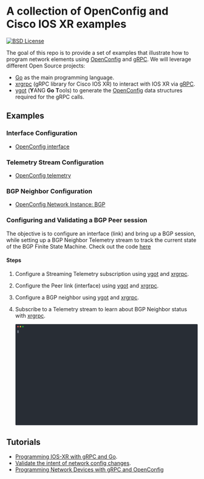# A collection of OpenConfig and Cisco IOS XR examples

[![BSD License](https://img.shields.io/pypi/l/Django.svg)](LICENSE)

The goal of this repo is to provide a set of examples that illustrate how to program network elements using [OpenConfig](http://www.openconfig.net/) and [gRPC](https://grpc.io/). We will leverage different Open Source projects:

- [Go](https://github.com/golang/go) as the main programming language.
- [xrgrpc](https://nleiva.github.io/xrgrpc/) (gRPC library for Cisco IOS XR) to interact with IOS XR via [gRPC](https://grpc.io/).
- [ygot](https://github.com/openconfig/ygot) (**Y**ANG **Go** **T**ools) to generate the [OpenConfig](http://www.openconfig.net/) data structures required for the gRPC calls.

## Examples

### Interface Configuration

- [OpenConfig interface](example/ipv6/interface/README.md)

### Telemetry Stream Configuration

- [OpenConfig telemetry](example/ipv6/telemetry/README.md)

### BGP Neighbor Configuration

- [OpenConfig Network Instance: BGP](example/ipv6/bgp/README.md)

### Configuring and Validating a BGP Peer session

The objective is to configure an interface (link) and bring up a BGP session, while setting up a BGP Neighbor Telemetry stream to track the current state of the BGP Finite State Machine. Check out the code [here](example/ipv6/closeloop/main.go)

#### Steps

1. Configure a Streaming Telemetry subscription using [ygot](https://github.com/openconfig/ygot) and [xrgrpc](https://nleiva.github.io/xrgrpc/).

2. Configure the Peer link (interface) using [ygot](https://github.com/openconfig/ygot) and [xrgrpc](https://nleiva.github.io/xrgrpc/).

3. Configure a BGP neighbor using [ygot](https://github.com/openconfig/ygot) and [xrgrpc](https://nleiva.github.io/xrgrpc/).

4. Subscribe to a Telemetry stream to learn about BGP Neighbor status with [xrgrpc](https://nleiva.github.io/xrgrpc/).

   ![oc-config-validate](static/images/closeloop.svg)

## Tutorials

- [Programming IOS-XR with gRPC and Go](https://xrdocs.github.io/programmability/tutorials/2017-08-04-programming-ios-xr-with-grpc-and-go/).
- [Validate the intent of network config changes](https://xrdocs.github.io/programmability/tutorials/2017-08-14-validate-the-intent-of-network-config-changes/).
- [Programming Network Devices with gRPC and OpenConfig](https://goo.gl/dMZxd2)
